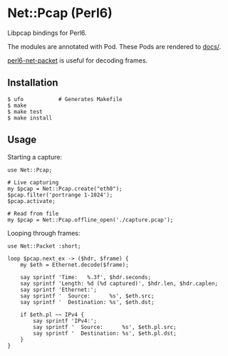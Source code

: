 # Net::Pcap (Perl6)

Libpcap bindings for Perl6.

The modules are annotated with Pod. These Pods are rendered to [docs/](/docs).

[perl6-net-packet](https://github.com/jpve/perl6-net-packet) is useful for decoding frames.

## Installation

```
$ ufo           # Generates Makefile
$ make
$ make test
$ make install
```

## Usage

Starting a capture:
```
use Net::Pcap;

# Live capturing
my $pcap = Net::Pcap.create("eth0");
$pcap.filter('portrange 1-1024');
$pcap.activate;

# Read from file
my $pcap = Net::Pcap.offline_open('./capture.pcap');
```

Looping through frames:

```
use Net::Packet :short;

loop $pcap.next_ex -> ($hdr, $frame) {
    my $eth = Ethernet.decode($frame);

    say sprintf 'Time:   %.3f', $hdr.seconds;
    say sprintf 'Length: %d (%d captured)', $hdr.len, $hdr.caplen;
    say sprintf 'Ethernet:';
    say sprintf '  Source:      %s', $eth.src;
    say sprintf '  Destination: %s', $eth.dst;

    if $eth.pl ~~ IPv4 {
        say sprintf 'IPv4:';
        say sprintf '  Source:      %s', $eth.pl.src;
        say sprintf '  Destination: %s', $eth.pl.dst;
    }
}
```
